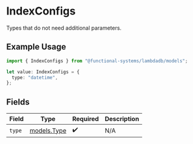 # IndexConfigs

Types that do not need additional parameters.

## Example Usage

```typescript
import { IndexConfigs } from "@functional-systems/lambdadb/models";

let value: IndexConfigs = {
  type: "datetime",
};
```

## Fields

| Field                            | Type                             | Required                         | Description                      |
| -------------------------------- | -------------------------------- | -------------------------------- | -------------------------------- |
| `type`                           | [models.Type](../models/type.md) | :heavy_check_mark:               | N/A                              |